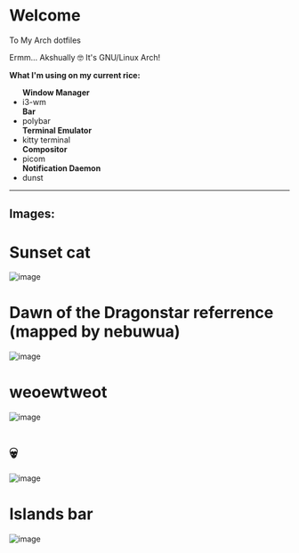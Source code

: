 # Welcome
To My Arch dotfiles

Ermm... Akshually 🤓 It's GNU/Linux Arch!


<b>What I'm using on my current rice:</b>
<ul>
<b>Window Manager</b>
  <li>i3-wm</li>
<b>Bar</b>
  <li>polybar</li>
<b>Terminal Emulator</b>
  <li>kitty terminal</li>
<b>Compositor</b>
  <li>picom</li>
<b>Notification Daemon</b>
  <li>dunst</li> 
</ul>
<hr>

<b><h2>Images:</h2></b>
# Sunset cat
![image](https://github.com/sexore/dotfiles/assets/44409590/baf0c8c6-0394-4616-b2d3-e22713aede58)


# Dawn of the Dragonstar referrence (mapped by nebuwua)
![image](https://github.com/sexore/dotfiles/assets/44409590/5b9cf63f-ce38-46d5-b772-d28726b86ae9)


# weoewtweot
![image](https://github.com/sexore/dotfiles/assets/44409590/eddee833-084e-4944-9913-247b351f1971)

# 💀
![image](https://github.com/sexore/dotfiles/assets/44409590/33cfe0e7-d5cd-4c26-953a-f33314569ede)

# Islands bar
![image](https://github.com/sexore/dotfiles/assets/44409590/f792baed-fb82-4a1c-beee-ebef950a161d)


